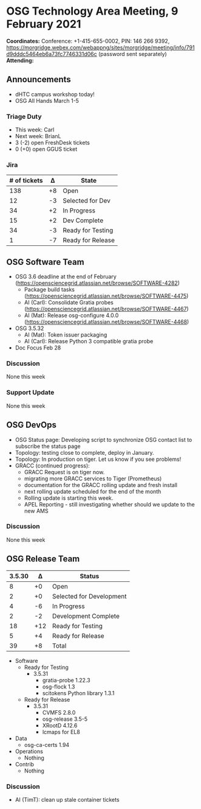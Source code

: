 # OSG Technology Area Meeting,  9 February 2021

**Coordinates:** Conference: +1-415-655-0002, PIN: 146 266 9392, <https://morgridge.webex.com/webappng/sites/morgridge/meeting/info/791d9dddc5464eb6a73fc7746331d06c> (password sent separately)  
**Attending:**   


## Announcements

-   dHTC campus workshop today!
-   OSG All Hands March 1-5


### Triage Duty

-   This week: Carl
-   Next week: BrianL
-   3 (-2) open FreshDesk tickets
-   0 (+0) open GGUS ticket


### Jira

| # of tickets | &Delta; | State             |
|------------ |------- |----------------- |
| 138          | +8      | Open              |
| 12           | -3      | Selected for Dev  |
| 34           | +2      | In Progress       |
| 15           | +2      | Dev Complete      |
| 34           | -3      | Ready for Testing |
| 1            | -7      | Ready for Release |


## OSG Software Team

-   OSG 3.6 deadline at the end of February (<https://opensciencegrid.atlassian.net/browse/SOFTWARE-4282>)  
    -   Package build tasks (<https://opensciencegrid.atlassian.net/browse/SOFTWARE-4475>)
    -   AI (Carl): Consolidate Gratia probes (<https://opensciencegrid.atlassian.net/browse/SOFTWARE-4467>)
    -   AI (Mat): Release osg-configure 4.0.0 (<https://opensciencegrid.atlassian.net/browse/SOFTWARE-4468>)
-   OSG 3.5.32  
    -   AI (Mat): Token issuer packaging
    -   AI (Carl): Release Python 3 compatible gratia probe
-   Doc Focus Feb 28


### Discussion

None this week  


### Support Update

None this week  


## OSG DevOps

-   OSG Status page: Developing script to synchronize OSG contact list to subscribe the status page
-   Topology: testing close to complete, deploy in January.
-   Topology: In production on tiger.  Let us know if you see problems!
-   GRACC (continued progress):  
    -   GRACC Request is on tiger now.
    -   migrating more GRACC services to Tiger (Prometheus)
    -   documentation for the GRACC rolling update and fresh install
    -   next rolling update scheduled for the end of the month
    -   Rolling update is starting this week.
    -   APEL Reporting - still investigating whether should we update to the new AMS


### Discussion

None this week  


## OSG Release Team

| 3.5.30 | &Delta; | Status                   |
| ------ | ------- | ------------------------ |
| 8      | +0      | Open                     |
| 2      | +0      | Selected for Development |
| 4      | -6      | In Progress              |
| 2      | -2      | Development Complete     |
| 18     | +12     | Ready for Testing        |
| 5      | +4      | Ready for Release        |
| 39     | +8      | Total                    |

-   Software  
    -   Ready for Testing  
        -   3.5.31  
            -   gratia-probe 1.22.3
            -   osg-flock 1.3
            -   scitokens Python library 1.3.1
    -   Ready for Release  
        -   3.5.31  
            -   CVMFS 2.8.0
            -   osg-release 3.5-5
            -   XRootD 4.12.6
            -   lcmaps for EL8
-   Data  
    -   osg-ca-certs 1.94
-   Operations  
    -   Nothing
-   Contrib  
    -   Nothing


### Discussion

-   AI (TimT): clean up stale container tickets
